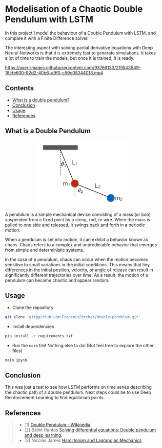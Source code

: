 # Modelisation of a Chaotic Double Pendulum with LSTM

In this project I model the behaviour of a Double Pendulum with LSTM, and compare it with a Finite Difference solver.

The interesting aspect with solving partial derivative equations with Deep Neural Networks is that it is extremely fast to generate simulations. It takes a lot of time to train the models, but once it is trained, it is ready.




https://user-images.githubusercontent.com/93766133/219543549-18cfe600-92d2-40b6-a9f0-c59c08344018.mp4



## Contents
- [What is a double pendulum?](#what-is-a-double-pendulum)
- [Conclusion](#conclusion)
- [Usage](#usage)
- [References](#references)


## What is a Double Pendulum

<p align="center">
 <img src="imgs/pendulum.jpg" width="60%" height="60%">
</p>

A pendulum is a simple mechanical device consisting of a mass (or bob) suspended from a fixed point by a string, rod, or wire. When the mass is pulled to one side and released, it swings back and forth in a periodic motion.

When a pendulum is set into motion, it can exhibit a behavior known as chaos. Chaos refers to a complex and unpredictable behavior that emerges from simple and deterministic systems.

In the case of a pendulum, chaos can occur when the motion becomes sensitive to small variations in the initial conditions. This means that tiny differences in the initial position, velocity, or angle of release can result in significantly different trajectories over time. As a result, the motion of a pendulum can become chaotic and appear random.


## Usage


 - Clone the repository
 ```bash
 git clone 'git@github.com:FrancoisPorcher/double-pendulum.git' 
 ```
 - Install dependencies
 ```bash
 pip install -r requirements.txt
 ```
 - Run the `main` file! Nothing else to do! (But feel free to explore the other files)
 ```bash
 main.ipynb
 ```

## Conclusion

This was just a test to see how LSTM performs on time series describing the chaotic path of a double pendulum.
Next steps could be to use Deep Reinforcement Learning to find equlibrium points.

## References

> - [1] [Double Pendulum - Wikipedia](https://en.wikipedia.org/wiki/Double_pendulum). 
> - [2] Bálint Hantos [Solving differential equations:
Double pendulum and deep learning](https://icsabai.github.io/simulationsMsc/dvtulf_sd.pdf). 
> - [3] Nicolas James [Hamiltonian and Lagrangian Mechanics](http://nicf.net/articles/hamiltonian-mechanics/). 


                                                    



